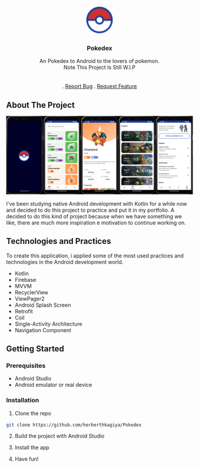 <br/>
<p align="center">
  <a href="https://github.com/ShaanCoding/ReadME-Generator">
    <img src="./\app\src\main\res\drawable\image.png" alt="Logo" width="80" height="80">
  </a>

  <h3 align="center">Pokedex</h3>

  <p align="center">
    An Pokedex to Android to the lovers of pokemon.
    <br/>
    Note This Project Is Still W.I.P
    <br/>
    <br/>
    <br/>
    .
    <a href="https://github.com/herberthkagiya/Pokedex/issues">Report Bug</a>
    .
    <a href="https://github.com/herberthkagiya/Pokedex/issues">Request Feature</a>
  </p>
</p>



## About The Project

![Screen Shot](docs\screenshots\preview.png)

I've been studying native Android development with Kotlin for a while now and decided to do this project to practice and put it in my portfolio. A decided to do this kind of project because when we have something we like, there are much more inspiration e motivation to continue working on.

## Technologies and Practices

To create this application, i applied some of the most used practices and technologies in the Android development world.

- Kotlin
- Firebase
- MVVM
- RecyclerView
- ViewPager2
- Android Splash Screen
- Retrofit
- Coil
- Single-Activity Architecture
- Navigation Component

## Getting Started


### Prerequisites

- Android Studio
- Android emulator or real device

### Installation

1. Clone the repo

```sh
git clone https://github.com/herberthkagiya/Pokedex
```

2. Build the project with Android Studio

3. Install the app

3. Have fun!
